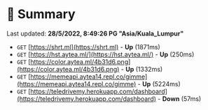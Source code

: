 # 📖 Summary
Last updated: **28/5/2022, 8:49:26 PG "Asia/Kuala_Lumpur"**

- `GET` [https://shrt.ml](https://shrt.ml) - **Up** (1871ms)
- `GET` [https://hst.aytea.ml/](https://hst.aytea.ml/) - **Up** (250ms)
- `GET` [https://color.aytea.ml/4b31d6.png](https://color.aytea.ml/4b31d6.png) - **Up** (1332ms)
- `GET` [https://memeapi.aytea14.repl.co/gimme](https://memeapi.aytea14.repl.co/gimme) - **Up** (5224ms)
- `GET` [https://teledrivemy.herokuapp.com/dashboard](https://teledrivemy.herokuapp.com/dashboard) - **Down** (57ms)
